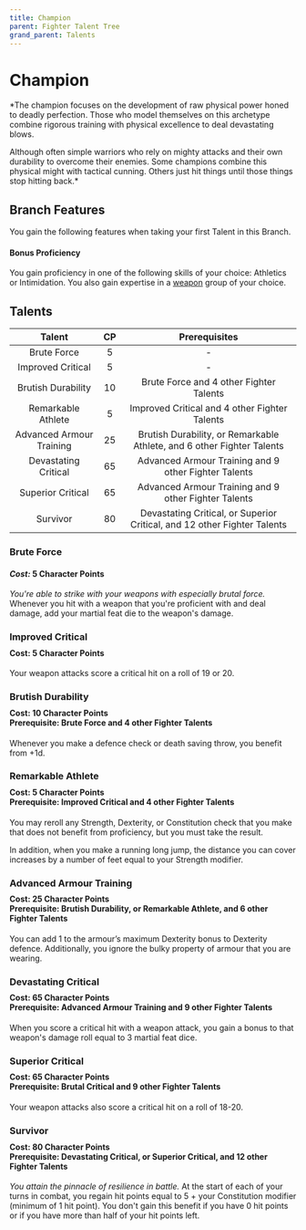 ```yaml
---
title: Champion
parent: Fighter Talent Tree
grand_parent: Talents
---
```


# Champion
*The champion focuses on the development of raw physical power honed to deadly perfection. Those who model themselves on this archetype combine rigorous training with physical excellence to deal devastating blows.

Although often simple warriors who rely on mighty attacks and their own durability to overcome their enemies. Some champions combine this physical might with tactical cunning. Others just hit things until those things stop hitting back.*

## Branch Features
You gain the following features when taking your first Talent in this Branch.

#### Bonus Proficiency
You gain proficiency in one of the following skills of your choice: Athletics or Intimidation. You also gain expertise in a [weapon](https://stormchaserroleplaying.com/stormchaserRPG/Equipment/Weapons/MeleeWeaponTables) group of your choice.

## Talents

| Talent | CP | Prerequisites |
|:------:|:--:|:-------------:|
| Brute Force              | 5  | - |
| Improved Critical        | 5  | - |
| Brutish Durability       | 10 | Brute Force and 4 other Fighter Talents |
| Remarkable Athlete       | 5  | Improved Critical and 4 other Fighter Talents |
| Advanced Armour Training | 25 | Brutish Durability, or Remarkable Athlete, and 6 other Fighter Talents |
| Devastating Critical     | 65 | Advanced Armour Training and 9 other Fighter Talents |
| Superior Critical        | 65 | Advanced Armour Training and 9 other Fighter Talents |
| Survivor                 | 80 | Devastating Critical, or Superior Critical, and 12 other Fighter Talents |

### Brute Force
#### *Cost:* 5 Character Points
*You're able to strike with your weapons with especially brutal force.* Whenever you hit with a weapon that you're proficient with and deal damage, add your martial feat die to the weapon's damage.

### Improved Critical

<div style="margin-top:-10px;"></div>

#### **Cost:** 5 Character Points
Your weapon attacks score a critical hit on a roll of 19 or 20.

### Brutish Durability

<div style="margin-top:-10px;"></div>

#### **Cost:** 10 Character Points<br>**Prerequisite:** Brute Force and 4 other Fighter Talents
Whenever you make a defence check or death saving throw, you benefit from +1d.

### Remarkable Athlete

<div style="margin-top:-10px;"></div>

#### **Cost:** 5 Character Points<br>**Prerequisite:** Improved Critical and 4 other Fighter Talents
You may reroll any Strength, Dexterity, or Constitution check that you make that does not benefit from proficiency, but you must take the result.

In addition, when you make a running long jump, the distance you can cover increases by a number of feet equal to your Strength modifier.

### Advanced Armour Training

<div style="margin-top:-10px;"></div>

#### **Cost:** 25 Character Points<br>**Prerequisite:** Brutish Durability, or Remarkable Athlete, and 6 other Fighter Talents
You can add 1 to the armour’s maximum Dexterity bonus to Dexterity defence. Additionally, you ignore the bulky property of armour that you are wearing.

### Devastating Critical

<div style="margin-top:-10px;"></div>

#### **Cost:** 65 Character Points<br>**Prerequisite:** Advanced Armour Training and 9 other Fighter Talents
When you score a critical hit with a weapon attack, you gain a bonus to that weapon's damage roll equal to 3 martial feat dice.

### Superior Critical

<div style="margin-top:-10px;"></div>

#### **Cost:** 65 Character Points<br>**Prerequisite:** Brutal Critical and 9 other Fighter Talents
Your weapon attacks also score a critical hit on a roll of 18-20.

### Survivor

<div style="margin-top:-10px;"></div>

#### **Cost:** 80 Character Points<br>**Prerequisite:** Devastating Critical, or Superior Critical, and 12 other Fighter Talents
*You attain the pinnacle of resilience in battle.* At the start of each of your turns in combat, you regain hit points equal to 5 + your Constitution modifier (minimum of 1 hit point). You don't gain this benefit if you have 0 hit points or if you have more than half of your hit points left.
